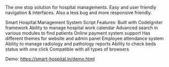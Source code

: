 The one stop solution for hospital managements. Easy and user friendly navigation & interfaces. Also a less bug and more responsive friendly.

Smart Hospital Management System Script Features:
Built with CodeIgniter framework
Ability to manage hospital work calendar
Advanced search in various modules to find patients
Online payment system support
Has different themes for website and admin panel
Employee attendance system
Ability to manage radiology and pathology reports
Ability to check beds status with one click
Compatible with all types of browsers

Demo:
https://smart-hospital.in/demo.html
